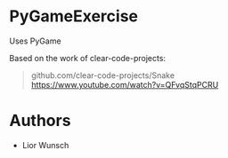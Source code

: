 # PyGameExercise

Uses PyGame

Based on the work of clear-code-projects:</br>
> github.com/clear-code-projects/Snake</br>
> https://www.youtube.com/watch?v=QFvqStqPCRU

# Authors
- Lior Wunsch
